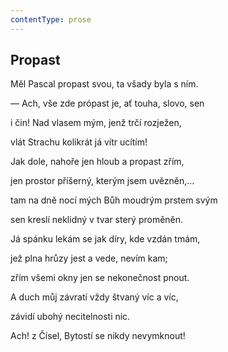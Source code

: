 ```yaml
---
contentType: prose
---
```


## Propast

Měl Pascal propast svou, ta všady byla s ním.

— Ach, vše zde própast je, ať touha, slovo, sen

i čin! Nad vlasem mým, jenž trčí rozježen,

vlát Strachu kolikrát já vítr ucítím!

Jak dole, nahoře jen hloub a propast zřím,

jen prostor příšerný, kterým jsem uvězněn,...

tam na dně nocí mých Bůh moudrým prstem svým

sen kreslí neklidný v tvar sterý proměněn.

Já spánku lekám se jak díry, kde vzdán tmám,

jež plna hrůzy jest a vede, nevím kam;

zřím všemi okny jen se nekonečnost pnout.

A duch můj závratí vždy štvaný víc a víc,

závidí ubohý necitelnosti nic.

Ach! z Čísel, Bytostí se nikdy nevymknout!
